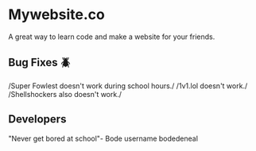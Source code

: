 # Mywebsite.co
A great way to learn code and make a website for your friends.

## Bug Fixes 🪲
/Super Fowlest doesn't work during school hours./
/1v1.lol doesn't work./
/Shellshockers also doesn't work./

## Developers
"Never get bored at school"- Bode username bodedeneal
